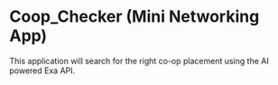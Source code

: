 # Coop_Checker (Mini Networking App)
This application will search for the right co-op placement using the AI powered Exa API.
